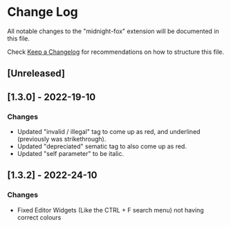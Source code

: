 # Change Log

All notable changes to the "midnight-fox" extension will be documented in this file.

Check [Keep a Changelog](http://keepachangelog.com/) for recommendations on how to structure this file.

## [Unreleased]

## [1.3.0] - 2022-19-10

### Changes

- Updated "invalid / illegal" tag to come up as red, and underlined (previously was strikethrough).
- Updated "depreciated" sematic tag to also come up as red.
- Updated "self parameter" to be italic.

## [1.3.2] - 2022-24-10

### Changes

- Fixed Editor Widgets (Like the CTRL + F search menu) not having correct colours
